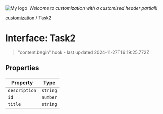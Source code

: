 <div style="display:flex; align-items:center;">
  <img alt="My logo" src="https://placehold.co/100x50" style="margin-right: .5em;" />
  <em>Welcome to customization with a customised header partial!!</em>
</div>

[customization](index.md) / Task2

# Interface: Task2

> "content.begin" hook - last updated 2024-11-27T16:19:25.772Z

## Properties

| Property | Type |
| ------ | ------ |
| `description` | `string` |
| `id` | `number` |
| `title` | `string` |
